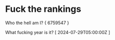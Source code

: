 # Fuck the rankings

Who the hell am I?
{ 6759547 }

What fucking year is it?
[ 2024-07-29T05:00:00Z ]
